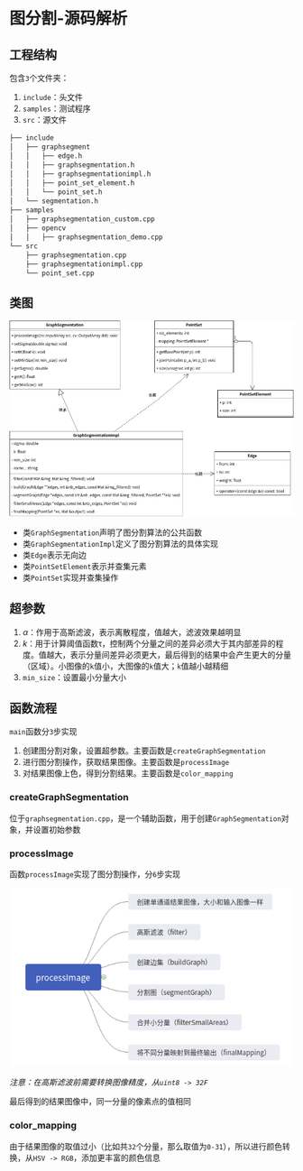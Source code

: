 
# 图分割-源码解析

## 工程结构

包含`3`个文件夹：

1. `include`：头文件
2. `samples`：测试程序
3. `src`：源文件

```
├── include
│   ├── graphsegment
│   │   ├── edge.h
│   │   ├── graphsegmentation.h
│   │   ├── graphsegmentationimpl.h
│   │   ├── point_set_element.h
│   │   └── point_set.h
│   └── segmentation.h
├── samples
│   ├── graphsegmentation_custom.cpp
│   ├── opencv
│   │   ├── graphsegmentation_demo.cpp
└── src
    ├── graphsegmentation.cpp
    ├── graphsegmentationimpl.cpp
    └── point_set.cpp
```

## 类图

![](./imgs/类图.png)

* 类`GraphSegmentation`声明了图分割算法的公共函数
* 类`GraphSegmentationImpl`定义了图分割算法的具体实现
* 类`Edge`表示无向边
* 类`PointSetElement`表示并查集元素
* 类`PointSet`实现并查集操作

## 超参数

1. $\alpha$：作用于高斯滤波，表示离散程度，值越大，滤波效果越明显
2. $k$：用于计算阈值函数τ，控制两个分量之间的差异必须大于其内部差异的程度。值越大，表示分量间差异必须更大，最后得到的结果中会产生更大的分量（区域）。小图像的`k`值小，大图像的`k`值大；`k`值越小越精细
3. `min_size`：设置最小分量大小

## 函数流程

`main`函数分`3`步实现

1. 创建图分割对象，设置超参数。主要函数是`createGraphSegmentation`
2. 进行图分割操作，获取结果图像。主要函数是`processImage`
3. 对结果图像上色，得到分割结果。主要函数是`color_mapping`

### createGraphSegmentation

位于`graphsegmentation.cpp`，是一个辅助函数，用于创建`GraphSegmentation`对象，并设置初始参数

### processImage

函数`processImage`实现了图分割操作，分`6`步实现

![](./imgs/processImage.png)

*注意：在高斯滤波前需要转换图像精度，从`uint8 -> 32F`*

最后得到的结果图像中，同一分量的像素点的值相同

### color_mapping

由于结果图像的取值过小（比如共`32`个分量，那么取值为`0-31`），所以进行颜色转换，从`HSV -> RGB`，添加更丰富的颜色信息